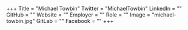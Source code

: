 +++
Title = "Michael Towbin"
Twitter = "MichaelTowbin"
LinkedIn = ""
GitHub = ""
Website = ""
Employer = ""
Role = ""
Image = "michael-towbin.jpg"
GitLab = ""
Facebook = ""
+++
